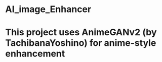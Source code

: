 # AI_image_Enhancer
# This project uses AnimeGANv2 (by TachibanaYoshino) for anime-style enhancement